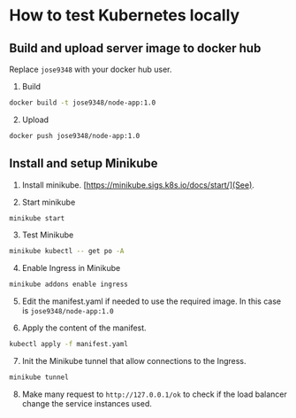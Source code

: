 # How to test Kubernetes locally

## Build and upload server image to docker hub

Replace `jose9348` with your docker hub user.

1. Build
```sh
docker build -t jose9348/node-app:1.0
```

2. Upload
```sh
docker push jose9348/node-app:1.0
```

## Install and setup Minikube

1. Install minikube. [https://minikube.sigs.k8s.io/docs/start/](See).

2. Start minikube
```sh
minikube start
```

3. Test Minikube
```sh
minikube kubectl -- get po -A
```

4. Enable Ingress in Minikube

```sh
minikube addons enable ingress
```

5. Edit the manifest.yaml if needed to use the required image. In this case is `jose9348/node-app:1.0`

6. Apply the content of the manifest.

```sh
kubectl apply -f manifest.yaml
```

7. Init the Minikube tunnel that allow connections to the Ingress.
```sh
minikube tunnel
```

8. Make many request to `http://127.0.0.1/ok` to check if the load balancer change the service instances used.
